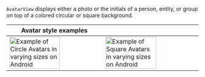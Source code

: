 `AvatarView` displays either a photo or the initials of a person, entity, or group on top of a colored circular or square background.

| Avatar style examples                                                                                                                                                                                            |                                                                                                                                                                                                                  |
| ---------------------------------------------------------------------------------------------------------------------------------------------------------------------------------------------------------------- | ---------------------------------------------------------------------------------------------------------------------------------------------------------------------------------------------------------------- |
| <img src="https://static2.sharepointonline.com/files/fabric/fabric-website/images/controls/android/persona/avatar-circle.png" alt="Example of Circle Avatars in varying sizes on Android" style="width: 75%;" /> | <img src="https://static2.sharepointonline.com/files/fabric/fabric-website/images/controls/android/persona/avatar-square.png" alt="Example of Square Avatars in varying sizes on Android" style="width: 75%;" /> |
